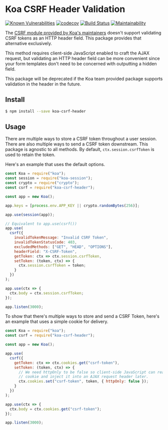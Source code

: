 # Koa CSRF Header Validation

[![Known Vulnerabilities](https://snyk.io/test/github/fkanout/koa-csrf-header/badge.svg)](https://snyk.io/test/github/fkanout/koa-csrf-header)
[![codecov](https://codecov.io/gh/fkanout/koa-csrf-header/branch/master/graph/badge.svg)](https://codecov.io/gh/fkanout/koa-csrf-header)
[![Build Status](https://travis-ci.org/fkanout/koa-csrf-header.svg?branch=master)](https://travis-ci.org/fkanout/koa-csrf-header)
[![Maintainability](https://api.codeclimate.com/v1/badges/aa55921e70a9d5211815/maintainability)](https://codeclimate.com/github/fkanout/koa-csrf-header/maintainability)

The [CSRF module provided by Koa's maintainers](#koa-csrf) doesn't support
validating CSRF tokens as an HTTP header field. This package provides that
alternative exclusively.

This method requires client-side JavaScript enabled to craft the AJAX request,
but validating an HTTP header field can be more convenient since your form
templates don't need to be concerned with outputting a hidden field.

This package will be deprecated if the Koa team provided package supports
validation in the header in the future.

## Install

```sh
$ npm install --save koa-csrf-header
```

## Usage

There are multiple ways to store a CSRF token throughout a user session. There
are also multiple ways to send a CSRF token downstream. This package is agnostic
to all methods. By default, `ctx.session.csrfToken` is used to retain the
token.

Here's an example that uses the default options.

```js
const Koa = require("koa");
const session = require("koa-session");
const crypto = require("crypto");
const csrf = require("koa-csrf-header");

const app = new Koa();

app.keys = [process.env.APP_KEY || crypto.randomBytes(256)];

app.use(session(app));

// Equivalent to app.use(csrf())
app.use(
  csrf({
    invalidTokenMessage: "Invalid CSRF Token",
    invalidTokenStatusCode: 403,
    excludedMethods: ["GET", "HEAD", "OPTIONS"],
    headerField: "X-CSRF-Token",
    getToken: ctx => ctx.session.csrfToken,
    setToken: (token, ctx) => {
      ctx.session.csrfToken = token;
    }
  })
);

app.use(ctx => {
  ctx.body = ctx.session.csrfToken;
});

app.listen(3000);
```

To show that there's multiple ways to store and send a CSRF Token, here's an
example that uses a simple cookie for delivery.

```js
const Koa = require("koa");
const csrf = require("koa-csrf-header");

const app = new Koa();

app.use(
  csrf({
    getToken: ctx => ctx.cookies.get("csrf-token"),
    setToken: (token, ctx) => {
      // We need httpOnly to be false so client-side JavaScript can read the
      // cookie and inject it into an AJAX request header later.
      ctx.cookies.set("csrf-token", token, { httpOnly: false });
    }
  })
);

app.use(ctx => {
  ctx.body = ctx.cookies.get("csrf-token");
});

app.listen(3000);
```

[#koa-csrf]: https://github.com/koajs/csrf

